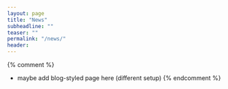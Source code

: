 ```yaml
---
layout: page
title: "News"
subheadline: ""
teaser: ""
permalink: "/news/"
header:
---
```


{% comment %}
* maybe add blog-styled page here (different setup)
{% endcomment %}
